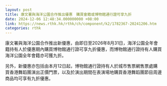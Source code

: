 ```yaml
---
layout: post
title: 康文署與海洋公園合作推出優惠　購買會籍或博物館通行證可享九折
date: 2024-12-06 12:48:34.000000000 +08:00
link: https://news.rthk.hk/rthk/ch/component/k2/1782367-20241206.htm
categories: rthk
---
```


康文署與海洋公園合作推出新優惠，由即日至2026年8月31日，海洋公園全年會籍持有人於優惠期內購買博物館通行證可享九折優惠，而博物館通行證持有人購買海洋公園全年會籍亦可獲九折。

另外，新優惠亦包括由本月12日起，博物館通行證持有人於城市售票網售票處購買香港舞蹈團演出正價門票，以及於演出期間在表演場地購買香港舞蹈團節目周邊商品均可享有九折優惠。

